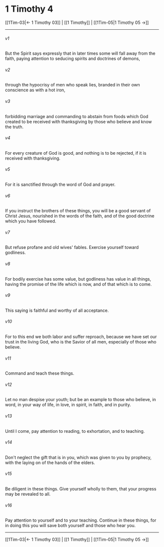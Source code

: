 # 1 Timothy 4

[[1Tim-03|← 1 Timothy 03]] | [[1 Timothy]] | [[1Tim-05|1 Timothy 05 →]]
***



###### v1 
But the Spirit says expressly that in later times some will fall away from the faith, paying attention to seducing spirits and doctrines of demons, 

###### v2 
through the hypocrisy of men who speak lies, branded in their own conscience as with a hot iron, 

###### v3 
forbidding marriage and commanding to abstain from foods which God created to be received with thanksgiving by those who believe and know the truth. 

###### v4 
For every creature of God is good, and nothing is to be rejected, if it is received with thanksgiving. 

###### v5 
For it is sanctified through the word of God and prayer. 

###### v6 
If you instruct the brothers of these things, you will be a good servant of Christ Jesus, nourished in the words of the faith, and of the good doctrine which you have followed. 

###### v7 
But refuse profane and old wives' fables. Exercise yourself toward godliness. 

###### v8 
For bodily exercise has some value, but godliness has value in all things, having the promise of the life which is now, and of that which is to come. 

###### v9 
This saying is faithful and worthy of all acceptance. 

###### v10 
For to this end we both labor and suffer reproach, because we have set our trust in the living God, who is the Savior of all men, especially of those who believe. 

###### v11 
Command and teach these things. 

###### v12 
Let no man despise your youth; but be an example to those who believe, in word, in your way of life, in love, in spirit, in faith, and in purity. 

###### v13 
Until I come, pay attention to reading, to exhortation, and to teaching. 

###### v14 
Don't neglect the gift that is in you, which was given to you by prophecy, with the laying on of the hands of the elders. 

###### v15 
Be diligent in these things. Give yourself wholly to them, that your progress may be revealed to all. 

###### v16 
Pay attention to yourself and to your teaching. Continue in these things, for in doing this you will save both yourself and those who hear you.

***
[[1Tim-03|← 1 Timothy 03]] | [[1 Timothy]] | [[1Tim-05|1 Timothy 05 →]]
